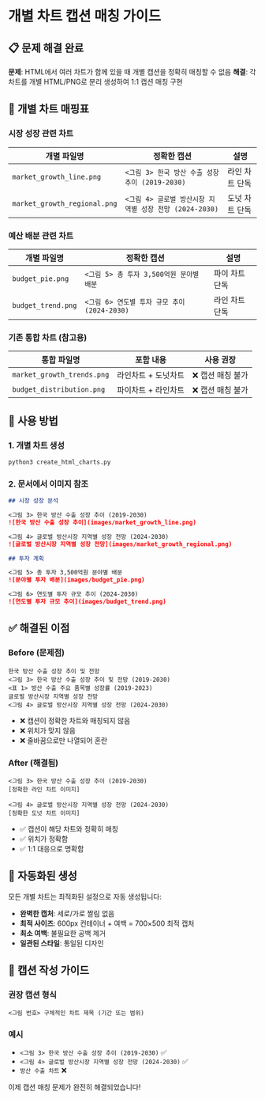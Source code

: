 # 개별 차트 캡션 매칭 가이드

## 📋 문제 해결 완료

**문제**: HTML에서 여러 차트가 함께 있을 때 개별 캡션을 정확히 매칭할 수 없음
**해결**: 각 차트를 개별 HTML/PNG로 분리 생성하여 1:1 캡션 매칭 구현

## 🎯 개별 차트 매핑표

### 시장 성장 관련 차트
| 개별 파일명 | 정확한 캡션 | 설명 |
|-------------|-------------|------|
| `market_growth_line.png` | `<그림 3> 한국 방산 수출 성장 추이 (2019-2030)` | 라인 차트 단독 |
| `market_growth_regional.png` | `<그림 4> 글로벌 방산시장 지역별 성장 전망 (2024-2030)` | 도넛 차트 단독 |

### 예산 배분 관련 차트  
| 개별 파일명 | 정확한 캡션 | 설명 |
|-------------|-------------|------|
| `budget_pie.png` | `<그림 5> 총 투자 3,500억원 분야별 배분` | 파이 차트 단독 |
| `budget_trend.png` | `<그림 6> 연도별 투자 규모 추이 (2024-2030)` | 라인 차트 단독 |

### 기존 통합 차트 (참고용)
| 통합 파일명 | 포함 내용 | 사용 권장 |
|-------------|-----------|----------|
| `market_growth_trends.png` | 라인차트 + 도넛차트 | ❌ 캡션 매칭 불가 |
| `budget_distribution.png` | 파이차트 + 라인차트 | ❌ 캡션 매칭 불가 |

## 🔧 사용 방법

### 1. 개별 차트 생성
```bash
python3 create_html_charts.py
```

### 2. 문서에서 이미지 참조
```markdown
## 시장 성장 분석

<그림 3> 한국 방산 수출 성장 추이 (2019-2030)
![한국 방산 수출 성장 추이](images/market_growth_line.png)

<그림 4> 글로벌 방산시장 지역별 성장 전망 (2024-2030)  
![글로벌 방산시장 지역별 성장 전망](images/market_growth_regional.png)

## 투자 계획

<그림 5> 총 투자 3,500억원 분야별 배분
![분야별 투자 배분](images/budget_pie.png)

<그림 6> 연도별 투자 규모 추이 (2024-2030)
![연도별 투자 규모 추이](images/budget_trend.png)
```

## ✅ 해결된 이점

### Before (문제점)
```
한국 방산 수출 성장 추이 및 전망
<그림 3> 한국 방산 수출 성장 추이 및 전망 (2019-2030)
<표 1> 방산 수출 주요 품목별 성장률 (2019-2023)  
글로벌 방산시장 지역별 성장 전망
<그림 4> 글로벌 방산시장 지역별 성장 전망 (2024-2030)
```
- ❌ 캡션이 정확한 차트와 매칭되지 않음
- ❌ 위치가 맞지 않음
- ❌ 줄바꿈으로만 나열되어 혼란

### After (해결됨)
```
<그림 3> 한국 방산 수출 성장 추이 (2019-2030)
[정확한 라인 차트 이미지]

<그림 4> 글로벌 방산시장 지역별 성장 전망 (2024-2030)
[정확한 도넛 차트 이미지]
```
- ✅ 캡션이 해당 차트와 정확히 매칭
- ✅ 위치가 정확함  
- ✅ 1:1 대응으로 명확함

## 🚀 자동화된 생성

모든 개별 차트는 최적화된 설정으로 자동 생성됩니다:
- **완벽한 캡처**: 세로/가로 짤림 없음
- **최적 사이즈**: 600px 컨테이너 + 여백 = 700×500 최적 캡처
- **최소 여백**: 불필요한 공백 제거
- **일관된 스타일**: 통일된 디자인

## 📝 캡션 작성 가이드

### 권장 캡션 형식
```
<그림 번호> 구체적인 차트 제목 (기간 또는 범위)
```

### 예시
- `<그림 3> 한국 방산 수출 성장 추이 (2019-2030)` ✅
- `<그림 4> 글로벌 방산시장 지역별 성장 전망 (2024-2030)` ✅
- `방산 수출 차트` ❌

이제 캡션 매칭 문제가 완전히 해결되었습니다!